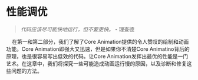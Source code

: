 # 性能调优

>*代码应该尽可能快地运行，但不要更快。* - 理查德

&nbsp;&nbsp;&nbsp;&nbsp;在第一和第二部分，我们了解了Core Animation提供的令人赞叹的绘制和动画功能。Core Animation即强大又迅速，但是如果你不清楚Core Animatino背后的原理，也是很容易写出低效的代码。让Core Animation发挥出最优的性能是一门艺术。在这章中，我们将探究一些可能造成动画运行慢的原因，以及诊断和修复这些问题的方法。
